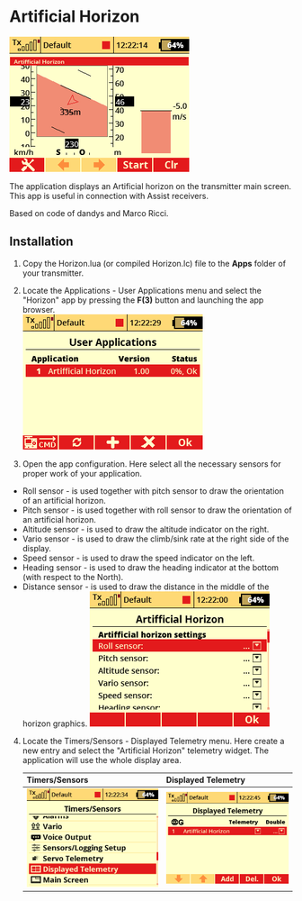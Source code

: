 # Artificial Horizon
 ![Artificial Horizon](/Img/Artificial%20Horizon/Horizon6.png) 
 
The application displays an Artificial horizon on the transmitter main screen. This app is useful in connection with Assist receivers. 

Based on code of dandys and Marco Ricci.


## Installation
1. Copy the Horizon.lua (or compiled Horizon.lc) file to the **Apps** folder of your transmitter. 

2. Locate the Applications - User Applications menu and select the "Horizon" app by pressing the **F(3)** button and launching the app browser. <br>
![User Applications](/Img/Artificial%20Horizon/Horizon1.png)

3. Open the app configuration. Here select all the necessary sensors for proper work of your application.
  * Roll sensor - is used together with pitch sensor to draw the orientation of an artificial horizon.
  * Pitch sensor - is used together with roll sensor to draw the orientation of an artificial horizon.
  * Altitude sensor - is used to draw the altitude indicator on the right.
  * Vario sensor - is used to draw the climb/sink rate at the right side of the display.
  * Speed sensor - is used to draw the speed indicator on the left.
  * Heading sensor - is used to draw the heading indicator at the bottom (with respect to the North).
  * Distance sensor - is used to draw the distance in the middle of the horizon graphics.
![User Applications](/Img/Artificial%20Horizon/Horizon2.png)

4. Locate the Timers/Sensors - Displayed Telemetry menu. Here create a new entry and select the "Artificial Horizon" telemetry widget. The application will use the whole display area.

    | Timers/Sensors | Displayed Telemetry |
    |--- |--- |
    | ![Timers/Sensors](/Img/Artificial%20Horizon/Horizon4.png) | ![Displayed Telemetry](/Img/Artificial%20Horizon/Horizon5.png) |
